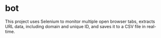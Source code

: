 # bot
This project uses Selenium to monitor multiple open browser tabs, extracts URL data, including domain and unique ID, and saves it to a CSV file in real-time.
